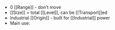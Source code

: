 - 0 [[Range]] - don't move
- [[Size]] = total [[Level]], can be [[Transport]]ed
- Industrial [[Origin]] - built for [[Industrial]] power
- Main use:

